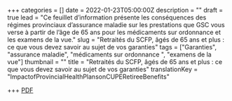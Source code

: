 +++
categories = []
date = 2022-01-23T05:00:00Z
description = ""
draft = true
lead = "Ce feuillet d’information présente les conséquences des régimes provinciaux d’assurance maladie sur les prestations que GSC vous verse à partir de l’âge de 65 ans pour les médicaments sur ordonnance et les examens de la vue."
slug = "Retraités du SCFP, âgés de 65 ans et plus : ce que vous devez savoir au sujet de vos garanties"
tags = ["Garanties", "assurance maladie", "médicaments sur ordonnance ", "examens de la vue"]
thumbnail = ""
title = "Retraités du SCFP, âgés de 65 ans et plus : ce que vous devez savoir au sujet de vos garanties"
translationKey = "ImpactofProvincialHealthPlansonCUPERetireeBenefits"

+++
[PDF](/img/fr-fact_sheet_retiree_benefits_april_2020.pdf)